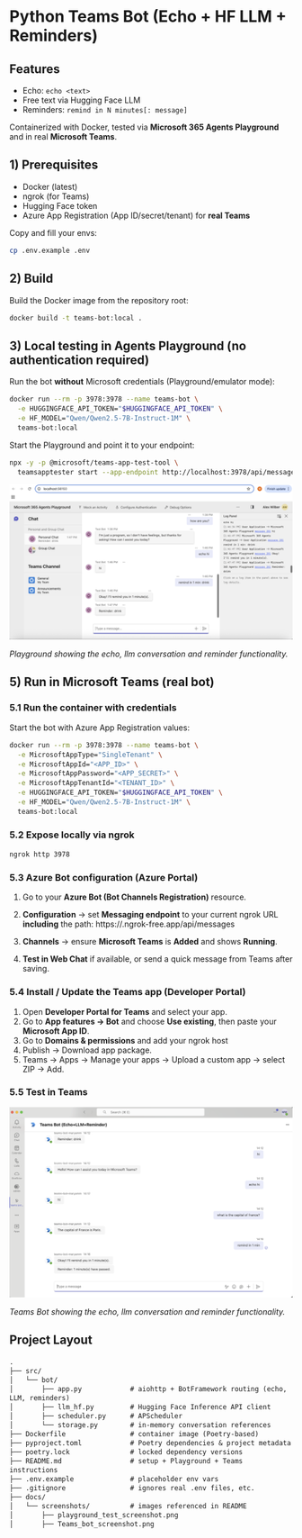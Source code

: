 # Python Teams Bot (Echo + HF LLM + Reminders)

## Features
- Echo: `echo <text>`
- Free text via Hugging Face LLM
- Reminders: `remind in N minutes[: message]`

Containerized with Docker, tested via **Microsoft 365 Agents Playground** and in real **Microsoft Teams**.


## 1) Prerequisites

- Docker (latest)
- ngrok (for Teams)  
- Hugging Face token   
- Azure App Registration (App ID/secret/tenant) for **real Teams**

Copy and fill your envs:
```bash
cp .env.example .env
```

## 2) Build

Build the Docker image from the repository root:

```bash
docker build -t teams-bot:local .
```

## 3) Local testing in **Agents Playground** (no authentication required)

Run the bot **without** Microsoft credentials (Playground/emulator mode):

```bash
docker run --rm -p 3978:3978 --name teams-bot \
  -e HUGGINGFACE_API_TOKEN="$HUGGINGFACE_API_TOKEN" \
  -e HF_MODEL="Qwen/Qwen2.5-7B-Instruct-1M" \
  teams-bot:local
```

Start the Playground and point it to your endpoint:
```bash
npx -y -p @microsoft/teams-app-test-tool \
  teamsapptester start --app-endpoint http://localhost:3978/api/messages
```

![Playground — chatbot output](docs/screenshots/playground_test_screenshot.png)

*Playground showing the echo, llm conversation and reminder functionality.*
  

## 5) Run in **Microsoft Teams** (real bot)

### 5.1 Run the container **with credentials**
Start the bot with Azure App Registration values:

```bash
docker run --rm -p 3978:3978 --name teams-bot \
  -e MicrosoftAppType="SingleTenant" \
  -e MicrosoftAppId="<APP_ID>" \
  -e MicrosoftAppPassword="<APP_SECRET>" \
  -e MicrosoftAppTenantId="<TENANT_ID>" \
  -e HUGGINGFACE_API_TOKEN="$HUGGINGFACE_API_TOKEN" \
  -e HF_MODEL="Qwen/Qwen2.5-7B-Instruct-1M" \
  teams-bot:local
```
### 5.2 Expose locally via ngrok
```bash
ngrok http 3978
```
### 5.3 Azure Bot configuration (Azure Portal)
1. Go to your **Azure Bot (Bot Channels Registration)** resource.  
2. **Configuration** → set **Messaging endpoint** to your current ngrok URL **including** the path:
https://<your-ngrok>.ngrok-free.app/api/messages

3. **Channels** → ensure **Microsoft Teams** is **Added** and shows **Running**.
4. **Test in Web Chat** if available, or send a quick message from Teams after saving.

### 5.4 Install / Update the Teams app (Developer Portal)

1. Open **Developer Portal for Teams** and select your app.
2. Go to **App features → Bot** and choose **Use existing**, then paste your **Microsoft App ID**.
3. Go to **Domains & permissions** and add your ngrok host
4. Publish → Download app package.
5. Teams → Apps → Manage your apps → Upload a custom app → select ZIP → Add.


### 5.5  Test in Teams
![Teams — chatbot output](docs/screenshots/Teams_bot_screenshot.png)

*Teams Bot showing the echo, llm conversation and reminder functionality.*


## Project Layout
```
.
├── src/
│   └── bot/
│       ├── app.py            # aiohttp + BotFramework routing (echo, LLM, reminders)
│       ├── llm_hf.py         # Hugging Face Inference API client
│       ├── scheduler.py      # APScheduler
│       └── storage.py        # in-memory conversation references
├── Dockerfile                # container image (Poetry-based)
├── pyproject.toml            # Poetry dependencies & project metadata
├── poetry.lock               # locked dependency versions
├── README.md                 # setup + Playground + Teams instructions
├── .env.example              # placeholder env vars
├── .gitignore                # ignores real .env files, etc.
├── docs/
│   └── screenshots/          # images referenced in README
│       ├── playground_test_screenshot.png
│       ├── Teams_bot_screenshot.png

```